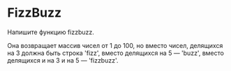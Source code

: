 # FizzBuzz

Напишите функцию fizzbuzz.

Она возвращает массив чисел от 1 до 100, но вместо чисел, делящихся на 3 должна быть строка 'fizz', вместо делящихся на 5 — 'buzz', вместо делящихся и на 3 и на 5 — 'fizzbuzz'.
